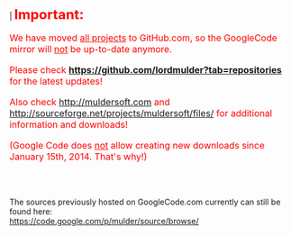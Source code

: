 | <font color='red' size='5'><b>Important:</b></font><br><br><font color='red' size='3'>We have moved <u>all projects</u> to GitHub.com, so the GoogleCode mirror will <u>not</u> be up-to-date anymore.</font><br><br><font color='red' size='3'>Please check <b><a href='https://github.com/lordmulder?tab=repositories'>https://github.com/lordmulder?tab=repositories</a></b> for the latest updates!</font><br><br><font color='red' size='3'>Also check <a href='http://muldersoft.com'>http://muldersoft.com</a> and <a href='http://sourceforge.net/projects/muldersoft/files/'>http://sourceforge.net/projects/muldersoft/files/</a> for additional information and downloads!</font><br><br><font color='red' size='3'>(Google Code does <u>not</u> allow creating new downloads since January 15th, 2014. That's why!)</font> </tbody></table>

<br><br>

The sources previously hosted on GoogleCode.com currently can still be found here:<br>
<a href='https://code.google.com/p/mulder/source/browse/'>https://code.google.com/p/mulder/source/browse/</a>